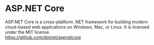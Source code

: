 # ASP.NET Core
ASP.NET Core is a cross-platform .NET framework for building modern cloud-based web applications on Windows, Mac, or Linux. It is licensed under the MIT license.  
https://github.com/dotnet/aspnetcore
